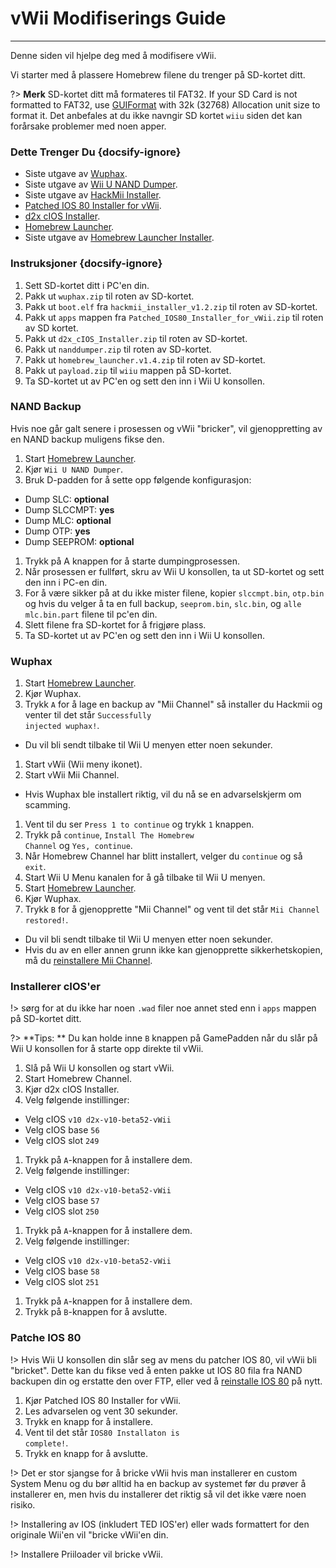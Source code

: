 # vWii Modifiserings Guide
---
Denne siden vil hjelpe deg med å modifisere vWii.

Vi starter med å plassere Homebrew filene du trenger på SD-kortet ditt.

?> **Merk** SD-kortet ditt må formateres til FAT32. If your SD Card is not formatted to FAT32, use [GUIFormat](http://ridgecrop.co.uk/index.htm?guiformat.htm) with 32k (32768) Allocation unit size to format it. Det anbefales at du ikke navngir SD kortet `wiiu` siden det kan forårsake problemer med noen apper.

### Dette Trenger Du {docsify-ignore}

- Siste utgave av [Wuphax](https://wiiubru.com/appstore/zips/wuphax.zip).
- Siste utgave av [Wii U NAND Dumper](https://github.com/koolkdev/wiiu-nanddumper/releases/latest).
- Siste utgave av [HackMii Installer](https://bootmii.org/download/).
- <a href="docs/files/Patched_IOS80_Installer_for_vWii.zip" download>Patched IOS 80 Installer for vWii</a>.
- <a href ="docs/files/d2x_cIOS_Installer.zip" download>d2x cIOS Installer</a>.
- [Homebrew Launcher](https://github.com/dimok789/homebrew_launcher/releases/download/1.4/homebrew_launcher.v1.4.zip).
- Siste utgave av [Homebrew Launcher Installer](https://github.com/wiiu-env/homebrew_launcher_installer/releases/download/v1.4/payload.zip).

### Instruksjoner {docsify-ignore}

1. Sett SD-kortet ditt i PC'en din.
1. Pakk ut `wuphax.zip` til roten av SD-kortet.
1. Pakk ut `boot.elf` fra <code>hackmii_<wbr>installer_<wbr>v1.2<wbr>.zip</code> til roten av SD-kortet.
1. Pakk ut `apps` mappen fra <code>Patched_<wbr>IOS80_<wbr>Installer_<wbr>for_<wbr>vWii<wbr>.zip</code> til roten av SD kortet.
1. Pakk ut <code>d2x_<wbr>cIOS_<wbr>Installer<wbr>.zip</code> til roten av SD-kortet.
1. Pakk ut `nanddumper.zip` til roten av SD-kortet.
1. Pakk ut <code>homebrew_<wbr>launcher.<wbr>v1.4.zip</code> til roten av SD-kortet.
1. Pakk ut `payload.zip` til `wiiu` mappen på SD-kortet.
1. Ta SD-kortet ut av PC'en og sett den inn i Wii U konsollen.

### NAND Backup

Hvis noe går galt senere i prosessen og vWii "bricker", vil gjenoppretting av en NAND backup muligens fikse den.

1. Start [Homebrew Launcher](vwii/browser-exploit).
1. Kjør `Wii U NAND Dumper`.
1. Bruk D-padden for å sette opp følgende konfigurasjon:
 - Dump SLC: **optional**
 - Dump SLCCMPT: **yes**
 - Dump MLC: **optional**
 - Dump OTP: **yes**
 - Dump SEEPROM: **optional**
1. Trykk på A knappen for å starte dumpingprosessen.
1. Når prosessen er fullført, skru av Wii U konsollen, ta ut SD-kortet og sett den inn i PC-en din.
1. For å være sikker på at du ikke mister filene, kopier `slccmpt.bin`, `otp.bin` og hvis du velger å ta en full backup, `seeprom.bin`, `slc.bin`, og `alle mlc.bin.part` filene til pc'en din.
1. Slett filene fra SD-kortet for å frigjøre plass.
1. Ta SD-kortet ut av PC'en og sett den inn i Wii U konsollen.

### Wuphax

1. Start [Homebrew Launcher](vwii/browser-exploit).
1. Kjør Wuphax.
1. Trykk `A` for å lage en backup av "Mii Channel" så installer du Hackmii og venter til det står <code>Successfully <wbr>injected <wbr>wuphax!</code>.
 - Du vil bli sendt tilbake til Wii U menyen etter noen sekunder.
1. Start vWii (Wii meny ikonet).
1. Start vWii Mii Channel.
 - Hvis Wuphax ble installert riktig, vil du nå se en advarselskjerm om scamming.
1. Vent til du ser `Press 1 to continue` og trykk `1` knappen.
1. Trykk på `continue`, <code>Install <wbr>The <wbr>Homebrew <wbr>Channel</code> og `Yes, continue`.
1. Når Homebrew Channel har blitt installert, velger du `continue` og så `exit`.
1. Start Wii U Menu kanalen for å gå tilbake til Wii U menyen.
1. Start [Homebrew Launcher](vwii/browser-exploit).
1. Kjør Wuphax.
1. Trykk `B` for å gjenopprette "Mii Channel" og vent til det står <code>Mii <wbr>Channel <wbr>restored!</code>.
 - Du vil bli sendt tilbake til Wii U menyen etter noen sekunder.
 - Hvis du av en eller annen grunn ikke kan gjenopprette sikkerhetskopien, må du [reinstallere Mii Channel](recover-vwii-ioses-channels).

### Installerer cIOS'er

!> sørg for at du ikke har noen `.wad` filer noe annet sted enn i `apps` mappen på SD-kortet ditt.

?> **Tips: ** Du kan holde inne `B` knappen på GamePadden når du slår på Wii U konsollen for å starte opp direkte til vWii.

1. Slå på Wii U konsollen og start vWii.
1. Start Homebrew Channel.
1. Kjør d2x cIOS Installer.
1. Velg følgende instillinger:
 - Velg cIOS `v10 d2x-v10-beta52-vWii`
 - Velg cIOS base `56`
 - Velg cIOS slot `249`
1. Trykk på `A`-knappen for å installere dem.
1. Velg følgende instillinger:
 - Velg cIOS `v10 d2x-v10-beta52-vWii`
 - Velg cIOS base `57`
 - Velg cIOS slot `250`
1. Trykk på `A`-knappen for å installere dem.
1. Velg følgende instillinger:
 - Velg cIOS `v10 d2x-v10-beta52-vWii`
 - Velg cIOS base `58`
 - Velg cIOS slot `251`
1. Trykk på `A`-knappen for å installere dem.
1. Trykk på `B`-knappen for å avslutte.

### Patche IOS 80

!> Hvis Wii U konsollen din slår seg av mens du patcher IOS 80, vil vWii bli "bricket". Dette kan du fikse ved å enten pakke ut IOS 80 fila fra NAND backupen din og erstatte den over FTP, eller ved å [reinstalle IOS 80](recover-vwii-ioses-channels) på nytt.

1. Kjør Patched IOS 80 Installer for vWii.
1. Les advarselen og vent 30 sekunder.
1. Trykk en knapp for å installere.
1. Vent til det står <code>IOS80 <wbr>Installaton <wbr>is <wbr>complete!</code>.
1. Trykk en knapp for å avslutte.

!> Det er stor sjangse for å bricke vWii hvis man installerer en custom System Menu og du bør alltid ha en backup av systemet før du prøver å installerer en, men hvis du installerer det riktig så vil det ikke være noen risiko.

!> Installering av IOS (inkludert TED IOS'er) eller wads formattert for den originale Wii'en vil "bricke vWii'en din.

!> Installere Priiloader vil bricke vWii.
